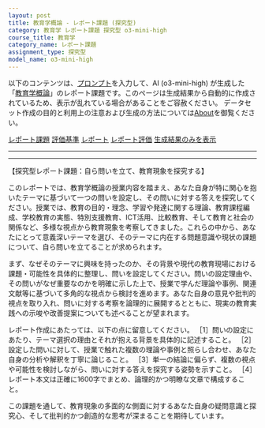 ```yaml
---
layout: post
title: 教育学概論 - レポート課題 (探究型)
category: 教育学 レポート課題 探究型 o3-mini-high
course_title: 教育学
category_name: レポート課題
assignment_type: 探究型
model_name: o3-mini-high
---
```


以下のコンテンツは、[プロンプト](https://github.com/takedatoshiyuki/synthetic_assignments/tree/main/generated/教育学/o3-mini-high/prompt_レポート課題-探究型.md)を入力して、AI (o3-mini-high) が生成した「[教育学概論](/contents/教育学/)」のレポート課題です。このページは生成結果から自動的に作成されているため、表示が乱れている場合があることをご容赦ください。
データセット作成の目的と利用上の注意および生成の方法については[About](/About)を御覧ください。

[レポート課題](../レポート課題-探究型)
[評価基準](../評価基準-探究型)
[レポート](../レポート-探究型)
[レポート評価](../レポート評価-探究型)
[生成結果のみを表示](https://github.com/takedatoshiyuki/synthetic_assignments/tree/main/generated/教育学/o3-mini-high/レポート課題-探究型.md)
  

***
***
  
【探究型レポート課題：自ら問いを立て、教育現象を探究する】

このレポートでは、教育学概論の授業内容を踏まえ、あなた自身が特に関心を抱いたテーマに基づいて一つの問いを設定し、その問いに対する答えを探究してください。授業では、教育の目的・理念、学習や発達に関する理論、教育課程編成、学校教育の実態、特別支援教育、ICT活用、比較教育、そして教育と社会の関係など、多様な視点から教育現象を考察してきました。これらの中から、あなたにとって意義深いテーマを選び、そのテーマに内在する問題意識や現状の課題について、自ら問いを立てることが求められます。

まず、なぜそのテーマに興味を持ったのか、その背景や現代の教育現場における課題・可能性を具体的に整理し、問いを設定してください。問いの設定理由や、その問いがなぜ重要なのかを明確に示した上で、授業で学んだ理論や事例、関連文献等に基づいて多角的な視点から検討を進めます。あなた自身の意見や批判的視点を取り入れ、問いに対する考察を論理的に展開するとともに、現実の教育実践への示唆や改善提案についても述べることが望まれます。

レポート作成にあたっては、以下の点に留意してください。
［1］問いの設定にあたり、テーマ選択の理由とそれが抱える背景を具体的に記述すること。
［2］設定した問いに対して、授業で触れた複数の理論や事例と照らし合わせ、あなた自身の分析や解釈を丁寧に論じること。
［3］単一の結論に偏らず、複数の視点や可能性を検討しながら、問いに対する答えを探究する姿勢を示すこと。
［4］レポート本文は正確に1600字でまとめ、論理的かつ明瞭な文章で構成すること。

この課題を通して、教育現象の多面的な側面に対するあなた自身の疑問意識と探究心、そして批判的かつ創造的な思考が深まることを期待しています。
